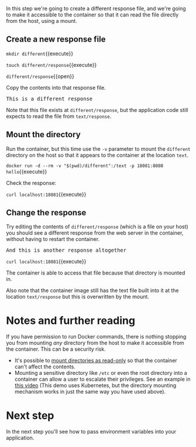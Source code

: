In this step we're going to create a different response file, and we're going to make it accessible to the container so that it can read the file directly from the host, using a mount. 

## Create a new response file

`mkdir different`{{execute}}

`touch different/response`{{execute}}

`different/response`{{open}}

Copy the contents into that response file.

<pre class="file" data-filename="different/response" data-target="replace">
This is a different response
</pre>

Note that this file exists at `different/response`, but the application code still expects to read the file from `text/response`.

## Mount the directory

Run the container, but this time use the `-v` parameter to mount the `different` directory on the host so that it appears to the container at the location `text`.

`docker run -d --rm -v "$(pwd)/different":/text -p 18081:8080 hello`{{execute}}

Check the response:

`curl localhost:18081`{{execute}}

## Change the response

Try editing the contents of `different/response` (which is a file on your host) you should see a different response from the web server in the container, without having to restart the container.

<pre class="file" data-filename="different/response" data-target="replace">
And this is another response altogether
</pre>

`curl localhost:18081`{{execute}}

The container is able to access that file because that directory is mounted in.

Also note that the container image still has the text file built into it at the location `text/response` but this is overwritten by the mount.

# Notes and further reading

If you have permission to run Docker commands, there is nothing stopping you from mounting *any* directory from the host to make it accessible from the container. This can be a security risk.

* It's possible to [mount directories as read-only](https://docs.docker.com/storage/volumes/#use-a-read-only-volume) so that the container can't affect the contents.
* Mounting a sensitive directory like `/etc` or even the root directory into a container can allow a user to escalate their privileges. See an example in [this video](https://youtu.be/ltrV-Qmh3oY?t=700) (This demo uses Kubernetes, but the directory mounting mechanism works in just the same way you have used above).

# Next step

In the next step you'll see how to pass environment variables into your application.
